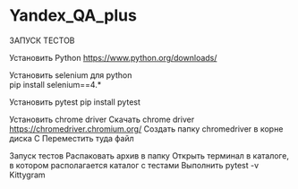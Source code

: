 # Yandex_QA_plus

ЗАПУСК ТЕСТОВ

Установить Python
https://www.python.org/downloads/

Установить selenium для python  
pip install selenium==4.*

Установить pytest 
pip install pytest

Установить chrome driver
Скачать chrome driver 
https://chromedriver.chromium.org/
Создать папку chromedriver в корне диска С
Переместить туда файл

Запуск тестов
Распаковать архив в папку
Открыть терминал в каталоге, в котором располагается каталог с тестами
Выполнить pytest -v Kittygram
